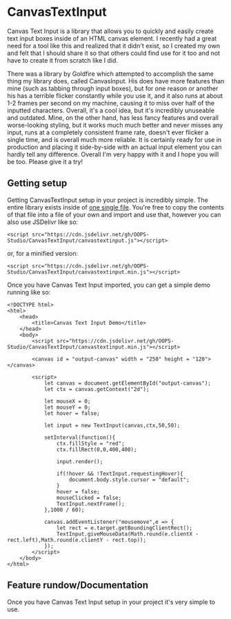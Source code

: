 # CanvasTextInput

Canvas Text Input is a library that allows you to quickly and easily create text input boxes inside of an HTML canvas element. I recently had a great need for a tool like this and realized that it didn't exist, so I created my own and felt that I should share it so that others could find use for it too and not have to create it from scratch like I did.

There was a library by Goldfire which attempted to accomplish the same thing my library does, called CanvasInput. His does have more features than mine (such as tabbing through input boxes), but for one reason or another his has a terrible flicker constantly while you use it, and it also runs at about 1-2 frames per second on my machine, causing it to miss over half of the inputted characters. Overall, it's a cool idea, but it's incredibly unuseable and outdated. Mine, on the other hand, has less fancy features and overall worse-looking styling, but it works much much better and never misses any input, runs at a completely consistent frame rate, doesn't ever flicker a single time, and is overall much more reliable. It is certainly ready for use in production and placing it side-by-side with an actual input element you can hardly tell any difference. Overall I'm very happy with it and I hope you will be too. Please give it a try!

## Getting setup

Getting CanvasTextInput setup in your project is incredibly simple. The entire library exists inside of [one single file](https://github.com/OOPS-Studio/CanvasTextInput/blob/main/canvastextinput.js). You're free to copy the contents of that file into a file of your own and import and use that, however you can also use JSDelivr like so:
```
<script src="https://cdn.jsdelivr.net/gh/OOPS-Studio/CanvasTextInput/canvastextinput.js"></script>
```
or, for a minified version:
```
<script src="https://cdn.jsdelivr.net/gh/OOPS-Studio/CanvasTextInput/canvastextinput.min.js"></script>
```

Once you have Canvas Text Input imported, you can get a simple demo running like so:
```
<!DOCTYPE html>
<html>
    <head>
        <title>Canvas Text Input Demo</title>
    </head>
    <body>
        <script src="https://cdn.jsdelivr.net/gh/OOPS-Studio/CanvasTextInput/canvastextinput.min.js"></script>
        
        <canvas id = "output-canvas" width = "250" height = "120"></canvas>
        
        <script>
            let canvas = document.getElementById("output-canvas");
            let ctx = canvas.getContext("2d");

            let mouseX = 0;
            let mouseY = 0;
            let hover = false;

            let input = new TextInput(canvas,ctx,50,50);

            setInterval(function(){
                ctx.fillStyle = "red";
                ctx.fillRect(0,0,400,400);

                input.render();

                if(!hover && !TextInput.requestingHover){
                    document.body.style.cursor = "default";
                }
                hover = false;
                mouseClicked = false;
                TextInput.nextFrame();
            },1000 / 60);

            canvas.addEventListener("mousemove",e => {
                let rect = e.target.getBoundingClientRect();
                TextInput.giveMouseData(Math.round(e.clientX - rect.left),Math.round(e.clientY - rect.top));
            });
        </script>
    </body>
</html>
```

## Feature rundow/Documentation

Once you have Canvas Text Input setup in your project it's very simple to use.
